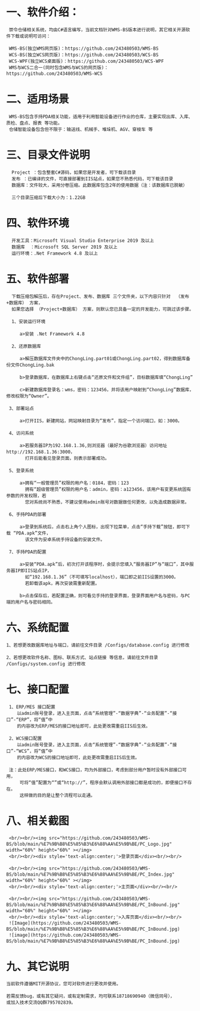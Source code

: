 # 一、软件介绍：
 
     崇令仓储相关系统，均由C#语言编写，当前文档针对WMS-BS版本进行说明，其它相关开源软件下载或说明可访问：
     
     WMS-BS(独立WMS网页版)：https://github.com/243480503/WMS-BS
     WCS-BS(独立WCS网页版)：https://github.com/243480503/WCS-BS
     WCS-WPF(独立WCS桌面版)：https://github.com/243480503/WCS-WPF
     WMS与WCS二合一(同时包含WMS与WCS的网页版)：https://github.com/243480503/WMS-WCS
     
# 二、适用场景
     
     WMS-BS包含手持PDA相关功能，适用于利用智能设备进行作业的仓库，主要实现出库、入库、质检、盘点、报表 等功能。
     仓储智能设备包含但不限于：输送线、机械手、堆垛机、AGV、穿梭车 等
 
# 三、目录文件说明
    
      Project ：包含整套C#源码，如果您是开发者，可下载该目录
      发布 ：已编译的文件，可直接部署到IIS站点，如果您不熟悉代码，可下载该目录    
      数据库：文件较大，采用分卷压缩。此数据库包含2年的使用数据（注：该数据库已脱敏）
      
      三个目录压缩后下载大小为：1.22GB      

# 四、软件环境

      开发工具：Microsoft Visual Studio Enterprise 2019 及以上
      数据库  ：Microsoft SQL Server 2019 及以上
      运行环境：.Net Framework 4.8 及以上
      
# 五、软件部署

      下载压缩包解压后，存在Project、发布、数据库 三个文件夹，以下内容只针对  （发布+数据库） 方案，
      如果您选择 （Project+数据库） 方案，则默认您已具备一定的开发能力，可跳过该步骤。

      1、安装运行环境
         
         a>安装 .Net Framework 4.8

      2、还原数据库

         a>解压数据库文件夹中的ChongLing.part01或ChongLing.part02，得到数据库备份文件ChongLing.bak
         
         b>登录数据库，在数据库上右键点击“还原文件和文件组”，目标数据库填“ChongLing”

         c>新建数据库登录名：wms，密码：123456，并将该用户映射到“ChongLing”数据库，修改权限为“Owner”。

     3、部署站点
         
         a>打开IIS，新建网站，网站映射目录为“发布”，指定一个访问端口，如：3000。

     4、访问系统
         
         a>若服务器IP为192.168.1.36,则浏览器（最好为谷歌浏览器）访问地址 http://192.168.1.36:3000，
           打开后能看见登录页面，则表示部署成功。
     
     5、登录系统
     
         a>拥有“一般管理员”权限的用户名：0184，密码：123
           拥有“超级管理员”权限的用户名：admin，密码：a123456，该用户有变更系统固有参数的开发权限，若
           您对系统尚不熟悉，不建议使用admin账号对数据做任何更改，以免造成数据异常。

     6、手持PDA的部署

         a>登录到系统后，点击右上角个人图标，出现下拉菜单，点击“手持下载”按钮，即可下载 “PDA.apk”文件，
           该文件为安卓系统手持设备的安装文件。
     
     7、手持PDA的配置

         a>安装“PDA.apk”后，初次打开该程序时，会提示您填入“服务器IP”与“端口”，其中服务器IP即IIS站点IP，
           如“192.168.1.36”（不可填写localhost），端口即之前IIS设置的3000。
           若卸载该apk，再次安装需重新配置。

         b>点击保存后，若配置正确，则可看见手持的登录界面，登录界面用户名与密码，与PC端的用户名与密码相同。

# 六、系统配置
     
    1、若想更改数据库地址与端口，请前往文件目录 /Configs/database.config 进行修改
    
    2、若想更改软件名称、图标、联系方式、站点链接 等信息，请前往文件目录 /Configs/system.config 进行修改
    
# 七、接口配置
     
     1、ERP/MES 接口配置
        以admin账号登录，进入主页面，点击“系统管理”-“数据字典”-“业务配置”-“接口”-“ERP”，将“值”中
        的内容改为ERP/MES的接口地址即可，此处更改需重启IIS后生效。
      
     2、WCS接口配置
        以admin账号登录，进入主页面，点击“系统管理”-“数据字典”-“业务配置”-“接口”-“WCS”，将“值”中
        的内容改为WCS的接口地址即可，此处更改需重启IIS后生效。

     注：此处ERP/MES接口，和WCS接口，均为外部接口，考虑到部分用户暂时没有外部接口可用，
         可将“值”配置为“”或“http://”，程序会默认调用外部接口都是成功的，即便接口不存在。
         这样做的目的是让整个流程可以走通。
        
# 八、相关截图
 
     <br/><br/><img src="https://github.com/243480503/WMS-BS/blob/main/%E7%9B%B8%E5%85%B3%E6%88%AA%E5%9B%BE/PC_Logo.jpg" width="60%" height="60%" ></img>
     <br/><br/><div style='text-align:center;'>登录页面</div><br/><br/>

     <br/><br/><img src="https://github.com/243480503/WMS-BS/blob/main/%E7%9B%B8%E5%85%B3%E6%88%AA%E5%9B%BE/PC_Index.jpg" width="60%" height="60%" ></img>
     <br/><br/><div style='text-align:center;'>主页面</div><br/><br/>

     <br/><br/><img src="https://github.com/243480503/WMS-BS/blob/main/%E7%9B%B8%E5%85%B3%E6%88%AA%E5%9B%BE/PC_InBound.jpg" width="60%" height="60%" ></img>
     <br/><br/><div style='text-align:center;'>入库页面</div><br/><br/>
     ![Image](https://github.com/243480503/WMS-BS/blob/main/%E7%9B%B8%E5%85%B3%E6%88%AA%E5%9B%BE/PC_InBound.jpg)
     ![image](https://github.com/243480503/WMS-BS/blob/main/%E7%9B%B8%E5%85%B3%E6%88%AA%E5%9B%BE/PC_InBound.jpg)
# 九、其它说明
 
    当前软件遵循MIT开源协议，您可对软件进行更改并使用。
    
    若需反馈bug，或有其它疑问，或有定制需求，均可联系18718690940（微信同号），
    或加入技术交流QQ群795702839。

    
